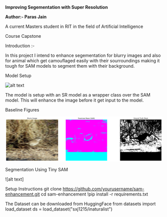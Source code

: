 
**Improving Segementation with Super Resolution**

**Author:- Paras Jain**

A current Masters student in RIT in the field of Artificial Intelligence

Course Capstone

Introduction :-

In this project I intend to enhance segementation for blurry images and also for animal which get camouflaged easily with their sourroundings making it tough for SAM models to segment them with their background.


Model Setup

![alt text](<figures/Screenshot 2025-02-22 at 12.34.23 AM.png>)

The model is setup with an SR model as a wrapper class over the SAM model. This will enhance the image before it get input to the model.  


Baseline Figures

![alt text](figures/TINYSAM.png)

Segmentation Using Tiny SAM

![alt text]





Setup Instructions
git clone https://github.com/yourusername/sam-enhancement.git
cd sam-enhancement
!pip install -r requirements.txt

The Dataset can be downloaded from HuggingFace
from datasets import load_dataset
ds = load_dataset("sxj1215/inaturalist")
